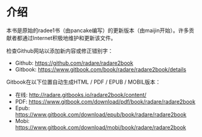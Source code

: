 # 介绍

本书是原始的radee1书（由pancake编写）的更新版本（由maijin开始）。许多贡献者都通过Internet积极地维护和更新该文件。

检查Github网站以添加新内容或修正错别字：

* Github: https://github.com/radare/radare2book
* Gitbook: https://www.gitbook.com/book/radare/radare2book/details

Gitbook在以下位置自动生成HTML / PDF / EPUB / MOBIL版本：

* 在线: http://radare.gitbooks.io/radare2book/content/
* PDF: https://www.gitbook.com/download/pdf/book/radare/radare2book
* Epub: https://www.gitbook.com/download/epub/book/radare/radare2book
* Mobi: https://www.gitbook.com/download/mobi/book/radare/radare2book

